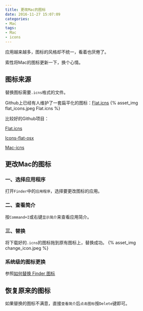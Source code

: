 ```yaml
---
title: 更改Mac的图标
date: 2016-11-27 15:07:09
categories:
- Mac
tags:
- Mac
- icons
---
```


应用越来越多，图标的风格却不统一，看着也厌倦了。

索性将Mac的图标更新一下，换个心情。

## 图标来源
替换图标需要`.icns`格式的文件。

Github上已经有人维护了一套扁平化的图标：[Flat.icns](http://flaticns.com/)
{% asset_img flat_icons.jpeg Flat.icns %}

比较好的Github项目：

[Flat.icns](https://github.com/tinalatif/flat.icns)

[Icons-flat-osx](https://github.com/dr-slash/icons-flat-osx)

[Mac-icns](https://github.com/sulihuang/Mac-icns)


## 更改Mac的图标
### 一、选择应用程序
打开`Finder`中的`应用程序`，选择要更改图标的应用。
### 二、查看简介
按`Command+I`或右键`显示简介`来查看应用简介。
### 三、替换
将下载好的`.icns`的图标拖到原有图标上，替换成功。
{% asset_img change_icon.jpeg %}

### **系统级的图标更换**
参照[如何替换 Finder 图标](http://sspai.com/34971)

## 恢复原来的图标

如果替换的图标不满意，直接`查看简介`后`点击图标`按`Delete`键即可。
